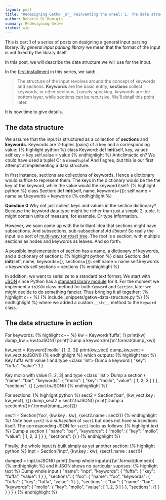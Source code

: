 ```yaml
---
layout: post
title: "Redesigning Getkw _or_ reinventing the wheel: 1. The data structure"
author: Roberto Di Remigio
summary: Redesigning Getkw
status: wip
---
```


This is part 1 of a series of posts on designing a general input parsing library.
By _general input parsing library_ we mean that the format of
the input is not fixed by the library itself. 

In this post, we will describe the data structure we will use for the input.

In the [first installment] in this series, we said:

> The structure of the input revolves around the concept of keywords and sections.
> **Keywords** are the basic entity, **sections** collect keywords, or other
> sections. Loosely speaking, keywords are the bottom layer, while sections can be
> recursive. We'll detail this point later.

It is now time to give details.

## The data structure

We assume that the input is structured as a collection of **sections** and **keywords**. 
Keywords are 2-tuples (pairs) of a key and a corresponding value:
{% highlight python %}
class Keyword:
    def __init__(self, key, value):
        self.key = key
        self.value = value
{% endhighlight %}
Anticlimactic eh? We could have used a tuple! Or a `namedtuple`! And I agree,
but this is our first attempt at implementing a data structure.

In first instance, sections are collections of keywords. Hence a dictionary
would suffice to represent them. The keys in the dictionary would be the the key of
the keyword, while the value would the keyword itself:
{% highlight python %}
class Section:
    def __init__(self, name, keywords={}):
        self.name = name
        self.keywords = keywords
{% endhighlight %}

**Question 0** Why not just collect keys and values in the section dictionary?
Because the keyword data type might be richer than just a simple 2-tuple. It
might contain units of measure, for example. Or type information.

However, we soon come up with the brilliant idea that sections might have subsections. And subsections, sub-subsections! _Ad libitum_!
So really the input is a sort of [multi-way (or _rose_) tree]. The root is a
section, with multiple sections as nodes and keywords as leaves. And so forth.

A possible implementation of section has a name, a dictionary of keywords, and a dictionary of sections:
{% highlight python %}
class Section:
    def __init__(self, name, keywords={}, sections={}):
        self.name = name
        self.keywords = keywords
        self.sections = sections
{% endhighlight %}

In addition, we want to serialize to a standard text format. We start with [JSON] since 
Python has a [standard library module] for it. For the moment we implement a
`toJSON` class method for both `Keyword` and `Section`, later we might decide to
do something fancier.
Thus bringing it all together:
{% highlight c++ %}
    {% include _snippets/getkw-data-structure.py %}
{% endhighlight %}
where we added a custom `__str__` method to the `Keyword` class.

## The data structure in action

For keywords:
{% highlight c++ %}
kw = Keyword('fuffa', 1)
print(kw)
dump_kw = kw.toJSON()
print('Dump a keyword\n{}\n'.format(dump_kw))

kw_vect = Keyword('mollo', [1, 2, 3])
print(kw_vect)
dump_kw_vect = kw_vect.toJSON()
{% endhighlight %}
which outputs:
{% highlight text %}
Key fuffa with value 1 and type <class 'int'>
Dump a keyword
{
    "key": "fuffa",
    "value": 1
}

Key mollo with value [1, 2, 3] and type <class 'list'>
Dump a section
{
    "name": "bar",
    "keywords": {
        "mollo": {
            "key": "mollo",
            "value": [
                1,
                2,
                3
            ]
        }
    },
    "sections": {}
}_vect.toJSON()
{% endhighlight %}

For sections:
{% highlight python %}
sect2 = Section('bar', {kw_vect.key : kw_vect}, {})
dump_sect2 = sect2.toJSON()
print('Dump a section\n{}\n'.format(dump_sect2))

sect1 = Section('foo', {kw.key : kw}, {sect2.name : sect2})
{% endhighlight %}
Note how `sect2` is a _subsection_ of `sect1` but does not have subsections itself.
The corresponding JSON for `sect2` looks as follows:
{% highlight text %}
Dump a section
{
    "name": "bar",
    "keywords": {
        "mollo": {
            "key": "mollo",
            "value": [
                1,
                2,
                3
            ]
        }
    },
    "sections": {}
}
{% endhighlight %}

Finally, the whole input is built simply as yet another section:
{% highlight python %}
inpt = Section('inpt', {kw.key : kw}, {sect1.name : sect1})

dumped = inpt.toJSON()
print('Dump whole input\n{}\n'.format(dumped))
{% endhighlight %}
and it JSON shows no particular suprises:
{% highlight text %}
Dump whole input
{
    "name": "inpt",
    "keywords": {
        "fuffa": {
            "key": "fuffa",
            "value": 1
        }
    },
    "sections": {
        "foo": {
            "name": "foo",
            "keywords": {
                "fuffa": {
                    "key": "fuffa",
                    "value": 1
                }
            },
            "sections": {
                "bar": {
                    "name": "bar",
                    "keywords": {
                        "mollo": {
                            "key": "mollo",
                            "value": [
                                1,
                                2,
                                3
                            ]
                        }
                    },
                    "sections": {}
                }
            }
        }
    }
}
{% endhighlight %}

[first installment]: https://dev-cafe.github.io/2018/09/14/getkw-01/
[multi-way (or _rose_) tree]: https://en.wikipedia.org/wiki/Rose_tree
[JSON]: http://www.json.org/
[standard library module]: https://docs.python.org/3.5/library/json.html
